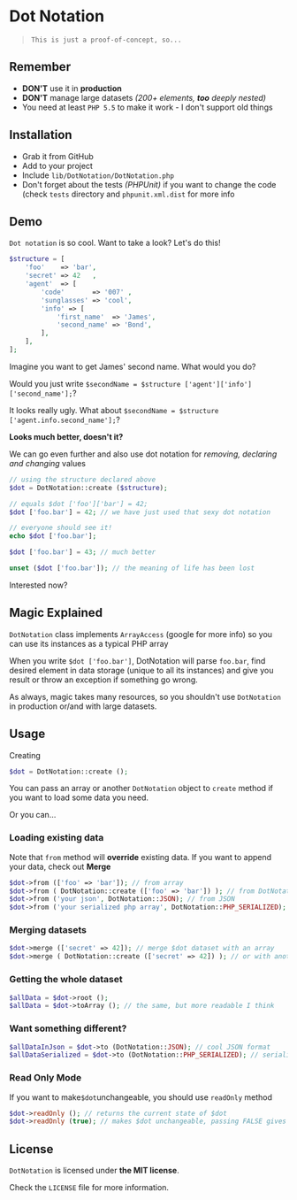 # Dot Notation
> `This is just a proof-of-concept, so...`

## Remember
+ __DON'T__ use it in __production__
+ __DON'T__ manage large datasets *(200+ elements, __too__ deeply nested)* 
+ You need at least `PHP 5.5` to make it work - I don't support old things

## Installation
+ Grab it from GitHub
+ Add to your project
+ Include `lib/DotNotation/DotNotation.php`
+ Don't forget about the tests *(PHPUnit)* if you want to change the code (check `tests` directory and `phpunit.xml.dist` for more info

## Demo
`Dot notation` is so cool. Want to take a look? Let's do this! 

```php
$structure = [
    'foo'    => 'bar',
    'secret' => 42   ,
    'agent'  => [
        'code'       => '007' ,
        'sunglasses' => 'cool',
        'info' => [
            'first_name'  => 'James',
            'second_name' => 'Bond',
        ],
    ],
];
```

Imagine you want to get James' second name. What would you do?


Would you just write `$secondName = $structure ['agent']['info']['second_name'];`? 


It looks really ugly. What about `$secondName = $structure ['agent.info.second_name'];`?


__Looks much better, doesn't it?__


We can go even further and also use dot notation for *removing, declaring and changing* values

```php 
// using the structure declared above
$dot = DotNotation::create ($structure);

// equals $dot ['foo']['bar'] = 42;
$dot ['foo.bar'] = 42; // we have just used that sexy dot notation

// everyone should see it!
echo $dot ['foo.bar']; 

$dot ['foo.bar'] = 43; // much better

unset ($dot ['foo.bar']); // the meaning of life has been lost

```

Interested now?

## Magic Explained

`DotNotation` class implements `ArrayAccess` (google for more info) so you can use its instances as a typical PHP array


When you write `$dot ['foo.bar']`, DotNotation will parse `foo.bar`, find desired element in data storage (unique to all its instances) and give you result or throw an exception if something go wrong. 


As always, magic takes many resources, so you shouldn't use `DotNotation` in production or/and with large datasets.

## Usage
Creating

```php
$dot = DotNotation::create ();
```
You can pass an array or another `DotNotation` object to `create` method if you want to load some data you need.


Or you can...

### Loading existing data
Note that `from` method will __override__ existing data.
If you want to append your data, check out __Merge__

```php 
$dot->from (['foo' => 'bar']); // from array
$dot->from ( DotNotation::create (['foo' => 'bar']) ); // from DotNotation instance
$dot->from ('your json', DotNotation::JSON); // from JSON
$dot->from ('your serialized php array', DotNotation::PHP_SERIALIZED); // from serialize()'d array
```

### Merging datasets

```php
$dot->merge (['secret' => 42]); // merge $dot dataset with an array
$dot->merge ( DotNotation::create (['secret' => 42]) ); // or with another instance of DotNotation
```

### Getting the whole dataset

```php
$allData = $dot->root ();
$allData = $dot->toArray (); // the same, but more readable I think 
```

### Want something different?

```php
$allDataInJson = $dot->to (DotNotation::JSON); // cool JSON format 
$allDataSerialized = $dot->to (DotNotation::PHP_SERIALIZED); // serialize()'d array 
```

### Read Only Mode
If you want to make`$dot`unchangeable, you should use `readOnly` method

```php
$dot->readOnly (); // returns the current state of $dot
$dot->readOnly (true); // makes $dot unchangeable, passing FALSE gives the opposite result
```

## License
`DotNotation` is licensed under __the MIT license__.


Check the `LICENSE` file for more information.
